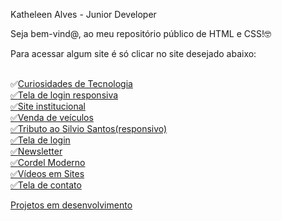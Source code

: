 
Katheleen Alves - Junior Developer

<p>Seja bem-vind@, ao meu repositório público de HTML e CSS!🤓</p>
Para acessar algum site é só clicar no site desejado abaixo:<br><br>

✅<a href="https://katheleenalves.github.io/html-css/site-android/android.html" target="blank">Curiosidades de Tecnologia<br>
✅<a href="https://katheleenalves.github.io/html-css/site-tela-login-responsiva/index.html" target="blank">Tela de login responsiva<br>
✅<a href="https://katheleenalves.github.io/html-css/site-videos/index.html" target="blank">Site institucional<br>
✅<a href="https://katheleenalves.github.io/html-css/site-venda-veiculos/index.html" target="blank">Venda de veículos
<br>
✅<a href="https://katheleenalves.github.io/html-css/site-silviosantos-responsivo/index.html" target="blank">Tributo ao Silvio Santos(responsivo)<br>
✅<a href="https://katheleenalves.github.io/html-css/site-tela-login/index.html" target="blank">Tela de login<br>
✅<a href="https://katheleenalves.github.io/html-css/site-inscricao/index.html" target="blank">Newsletter<br>
✅<a href="https://katheleenalves.github.io/html-css/site-cordelmoderno/index.html" target="blank">Cordel Moderno
<br>
✅<a href="https://katheleenalves.github.io/html-css/site-tela-contato/index.html" target="blank">Vídeos em Sites
<br>
✅<a href="https://katheleenalves.github.io/html-css/site-videos/index.html" target="blank">Tela de contato
<br>

<p>Projetos em desenvolvimento</p>
